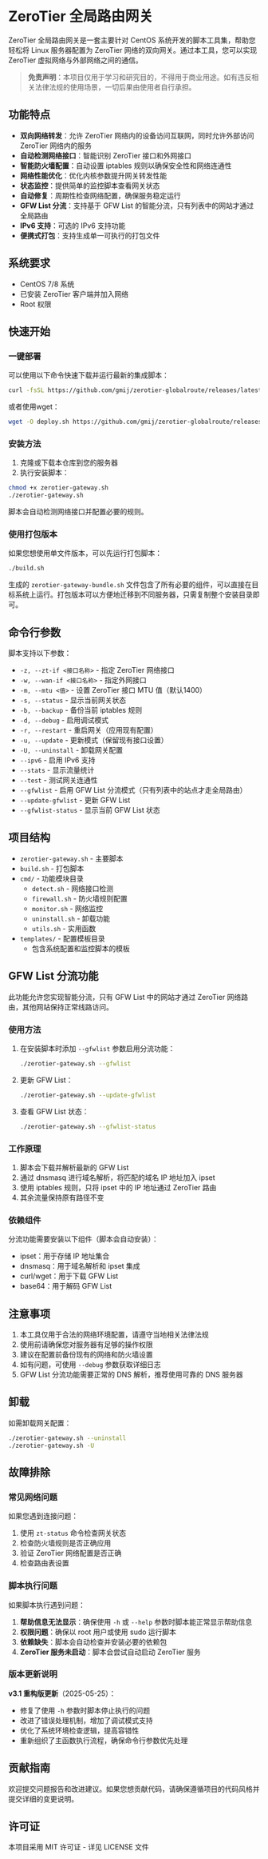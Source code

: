 # ZeroTier 全局路由网关

ZeroTier 全局路由网关是一套主要针对 CentOS 系统开发的脚本工具集，帮助您轻松将 Linux 服务器配置为 ZeroTier 网络的双向网关。通过本工具，您可以实现 ZeroTier 虚拟网络与外部网络之间的通信。

> **免责声明**：本项目仅用于学习和研究目的，不得用于商业用途。如有违反相关法律法规的使用场景，一切后果由使用者自行承担。

## 功能特点

- **双向网络转发**：允许 ZeroTier 网络内的设备访问互联网，同时允许外部访问 ZeroTier 网络内的服务
- **自动检测网络接口**：智能识别 ZeroTier 接口和外网接口
- **智能防火墙配置**：自动设置 iptables 规则以确保安全性和网络连通性
- **网络性能优化**：优化内核参数提升网关转发性能
- **状态监控**：提供简单的监控脚本查看网关状态
- **自动修复**：周期性检查网络配置，确保服务稳定运行
- **GFW List 分流**：支持基于 GFW List 的智能分流，只有列表中的网站才通过全局路由
- **IPv6 支持**：可选的 IPv6 支持功能
- **便携式打包**：支持生成单一可执行的打包文件

## 系统要求

- CentOS 7/8 系统
- 已安装 ZeroTier 客户端并加入网络
- Root 权限

## 快速开始

### 一键部署

可以使用以下命令快速下载并运行最新的集成脚本：

```bash
curl -fsSL https://github.com/gmij/zerotier-globalroute/releases/latest/download/zerotier-gateway-bundle.sh -o deploy.sh && chmod +x deploy.sh && sudo ./deploy.sh
```

或者使用wget：

```bash
wget -O deploy.sh https://github.com/gmij/zerotier-globalroute/releases/latest/download/zerotier-gateway-bundle.sh && chmod +x deploy.sh && sudo ./deploy.sh
```

### 安装方法

1. 克隆或下载本仓库到您的服务器
2. 执行安装脚本：

```bash
chmod +x zerotier-gateway.sh
./zerotier-gateway.sh
```

脚本会自动检测网络接口并配置必要的规则。

### 使用打包版本

如果您想使用单文件版本，可以先运行打包脚本：

```bash
./build.sh
```

生成的 `zerotier-gateway-bundle.sh` 文件包含了所有必要的组件，可以直接在目标系统上运行。打包版本可以方便地迁移到不同服务器，只需复制整个安装目录即可。

## 命令行参数

脚本支持以下参数：

- `-z, --zt-if <接口名称>` - 指定 ZeroTier 网络接口
- `-w, --wan-if <接口名称>` - 指定外网接口
- `-m, --mtu <值>` - 设置 ZeroTier 接口 MTU 值（默认1400）
- `-s, --status` - 显示当前网关状态
- `-b, --backup` - 备份当前 iptables 规则
- `-d, --debug` - 启用调试模式
- `-r, --restart` - 重启网关（应用现有配置）
- `-u, --update` - 更新模式（保留现有接口设置）
- `-U, --uninstall` - 卸载网关配置
- `--ipv6` - 启用 IPv6 支持
- `--stats` - 显示流量统计
- `--test` - 测试网关连通性
- `--gfwlist` - 启用 GFW List 分流模式（只有列表中的站点才走全局路由）
- `--update-gfwlist` - 更新 GFW List
- `--gfwlist-status` - 显示当前 GFW List 状态

## 项目结构

- `zerotier-gateway.sh` - 主要脚本
- `build.sh` - 打包脚本
- `cmd/` - 功能模块目录
  - `detect.sh` - 网络接口检测
  - `firewall.sh` - 防火墙规则配置
  - `monitor.sh` - 网络监控
  - `uninstall.sh` - 卸载功能
  - `utils.sh` - 实用函数
- `templates/` - 配置模板目录
  - 包含系统配置和监控脚本的模板

## GFW List 分流功能

此功能允许您实现智能分流，只有 GFW List 中的网站才通过 ZeroTier 网络路由，其他网站保持正常线路访问。

### 使用方法

1. 在安装脚本时添加 `--gfwlist` 参数启用分流功能：
    ```bash
    ./zerotier-gateway.sh --gfwlist
    ```

2. 更新 GFW List：
    ```bash
    ./zerotier-gateway.sh --update-gfwlist
    ```

3. 查看 GFW List 状态：
    ```bash
    ./zerotier-gateway.sh --gfwlist-status
    ```

### 工作原理

1. 脚本会下载并解析最新的 GFW List
2. 通过 dnsmasq 进行域名解析，将匹配的域名 IP 地址加入 ipset
3. 使用 iptables 规则，只将 ipset 中的 IP 地址通过 ZeroTier 路由
4. 其余流量保持原有路径不变

### 依赖组件

分流功能需要安装以下组件（脚本会自动安装）：
- ipset：用于存储 IP 地址集合
- dnsmasq：用于域名解析和 ipset 集成
- curl/wget：用于下载 GFW List
- base64：用于解码 GFW List

## 注意事项

1. 本工具仅用于合法的网络环境配置，请遵守当地相关法律法规
2. 使用前请确保您对服务器有足够的操作权限
3. 建议在配置前备份现有的网络和防火墙设置
4. 如有问题，可使用 `--debug` 参数获取详细日志
5. GFW List 分流功能需要正常的 DNS 解析，推荐使用可靠的 DNS 服务器

## 卸载

如需卸载网关配置：

```bash
./zerotier-gateway.sh --uninstall
./zerotier-gateway.sh -U
```

## 故障排除

### 常见网络问题

如果您遇到连接问题：

1. 使用 `zt-status` 命令检查网关状态
2. 检查防火墙规则是否正确应用
3. 验证 ZeroTier 网络配置是否正确
4. 检查路由表设置

### 脚本执行问题

如果脚本执行遇到问题：

1. **帮助信息无法显示**：确保使用 `-h` 或 `--help` 参数时脚本能正常显示帮助信息
2. **权限问题**：确保以 root 用户或使用 sudo 运行脚本
3. **依赖缺失**：脚本会自动检查并安装必要的依赖包
4. **ZeroTier 服务未启动**：脚本会尝试自动启动 ZeroTier 服务

### 版本更新说明

**v3.1 重构版更新**（2025-05-25）：
- 修复了使用 `-h` 参数时脚本停止执行的问题
- 改进了错误处理机制，增加了调试模式支持
- 优化了系统环境检查逻辑，提高容错性
- 重新组织了主函数执行流程，确保命令行参数优先处理

## 贡献指南

欢迎提交问题报告和改进建议。如果您想贡献代码，请确保遵循项目的代码风格并提交详细的变更说明。

## 许可证

本项目采用 MIT 许可证 - 详见 LICENSE 文件
